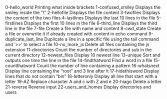 0-hello_world
Printing what inside brackets
1-confused_smiley
Displays the smiley inside the “\”
2-hellofile
Displays the file content
3-twofiles
Displays the content of the two files
4-lastlines
Displays the last 10 lines in the file
5-firstlines
Displays the first 10 lines in the file
6-third_line
Displays the third line in the file
7-file
Create a file with name and content
8-cwd_state
Create a file or overwrite it if already created with content in echo command
9-duplicate_last_line
Duplicate a line in a specific file using the tail command and ‘>>’ to select a file
10-no_more_js
Delete all files containing the js extension
11-directories 
Count the number of directories and sub in the current directory
12-newest_files
Display 10 newest line
13-unique
Sort and outputs one time the line in the file
14-findthatword
Find a word in a file
15-countthatword
Count the number of line containing a pattern
16-whatsnext
Display line containing the “root” and 3 line after it
17-hidethisword
Display lines that do not contain “bin”
18-letteronly
Display all line that start with a letter
19-AZ
Replace character A and c with Z and e
20-hiago
Delete a letter
21-reverse
Reverse input
22-users_and_homes
Display directories and users
